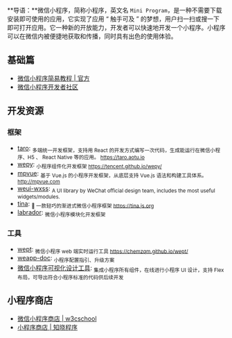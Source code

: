 **导语：**微信小程序，简称小程序，英文名 `Mini Program`，是一种不需要下载安装即可使用的应用，它实现了应用 “ 触手可及 ” 的梦想，用户扫一扫或搜一下即可打开应用。它一种新的开放能力，开发者可以快速地开发一个小程序。小程序可以在微信内被便捷地获取和传播，同时具有出色的使用体验。

## 基础篇

* [微信小程序简易教程 | 官方](https://developers.weixin.qq.com/miniprogram/dev/index.html)
* [微信小程序开发者社区](https://developers.weixin.qq.com/)

## 开发资源

### 框架

* [taro](https://github.com/NervJS/taro): <sub>多端统一开发框架，支持用 React 的开发方式编写一次代码，生成能运行在微信小程序、H5 、 React Native 等的应用。 https://taro.aotu.io</sub>
* [wepy](https://github.com/Tencent/wepy): <sub>小程序组件化开发框架 https://tencent.github.io/wepy/</sub>
* [mpvue](https://github.com/Meituan-Dianping/mpvue): <sub>基于 Vue.js 的小程序开发框架，从底层支持 Vue.js 语法和构建工具体系。 http://mpvue.com</sub>
* [weui-wxss](https://github.com/Tencent/weui-wxss): <sub>A UI library by WeChat official design team, includes the most useful widgets/modules.</sub>
* [tina](https://github.com/tinajs/tina): <sub>💃 一款轻巧的渐进式微信小程序框架 https://tina.js.org</sub>
* [labrador](https://github.com/maichong/labrador): <sub>微信小程序模块化开发框架</sub>

### 工具

* [wept](https://github.com/chemzqm/wept): <sub>微信小程序 web 端实时运行工具 https://chemzqm.github.io/wept/</sub>
* [weapp-doc](https://github.com/tencentyun/weapp-doc): <sub>小程序配置指引、升级方案</sub>
* [微信小程序可视化设计工具](http://www.coolsite360.com/wxapp/): <sub>集成小程序所有组件，在线进行小程序 UI 设计，支持 Flex 布局，可导出符合小程序标准的代码供后续开发</sub>

## 小程序商店

* [微信小程序商店 | w3cschool](https://www.w3cschool.cn/miniapp#)
* [小程序商店 | 知晓程序](https://minapp.com/miniapp/)
